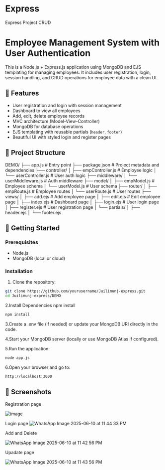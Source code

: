 # Express
Express Project CRUD
# Employee Management System with User Authentication

This is a Node.js + Express.js application using MongoDB and EJS templating for managing employees. It includes user registration, login, session handling, and CRUD operations for employee data with a clean UI.

## 🔧 Features

- User registration and login with session management
- Dashboard to view all employees
- Add, edit, delete employee records
- MVC architecture (Model-View-Controller)
- MongoDB for database operations
- EJS templating with reusable partials (`header`, `footer`)
- Beautiful UI with styled login and register pages

## 📁 Project Structure

DEMO/
├── app.js # Entry point
├── package.json # Project metadata and dependencies
├── controller/
│ ├── empController.js # Employee logic
│ └── userController.js # User auth logic
├── middleware/
│ └── userMiddleware.js # Auth middleware
├── model/
│ ├── empModel.js # Employee schema
│ └── userModel.js # User schema
├── router/
│ ├── empRoute.js # Employee routes
│ └── userRoute.js # User routes
├── views/
│ ├── add.ejs # Add employee page
│ ├── edit.ejs # Edit employee page
│ ├── index.ejs # Dashboard page
│ ├── login.ejs # User login page
│ ├── register.ejs # User registration page
│ └── partials/
│ ├── header.ejs
│ └── footer.ejs



## 🚀 Getting Started

### Prerequisites

- Node.js
- MongoDB (local or cloud)

### Installation

1. Clone the repository:

```bash
git clone https://github.com/yourusername/Juilimunj-express.git
cd Juilimunj-express/DEMO
```
2.Install Dependencies
npm install
```bash
npm install
```
3.Create a .env file (if needed) or update your MongoDB URI directly in the code.

4.Start your MongoDB server (locally or use MongoDB Atlas if configured).

5.Run the application:
```bash
node app.js
```
6.Open your browser and go to:

```bash
http://localhost:3000
```


## 📸 Screenshots
Registration page

![image](https://github.com/user-attachments/assets/a34b5e6b-9d1c-4a7d-b45a-1cafdf5583ec)

Login page 
![WhatsApp Image 2025-06-10 at 11 44 33 PM](https://github.com/user-attachments/assets/51741884-326f-4298-b6ec-e965bc47683a)

Add and Delete

![WhatsApp Image 2025-06-10 at 11 42 56 PM](https://github.com/user-attachments/assets/9f6531e3-3638-4a1e-9b72-d0b4b8f02f8f)


Upadate page

![WhatsApp Image 2025-06-10 at 11 43 56 PM](https://github.com/user-attachments/assets/f1863e69-53a7-4088-afaf-b3c955c6e6b1)
